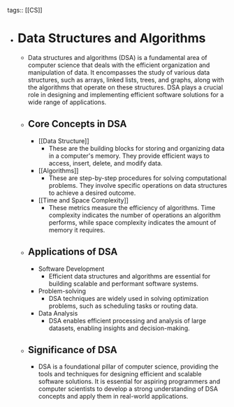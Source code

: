 tags:: [[CS]]

- # Data Structures and Algorithms
	- Data structures and algorithms (DSA) is a fundamental area of computer science that deals with the efficient organization and manipulation of data. It encompasses the study of various data structures, such as arrays, linked lists, trees, and graphs, along with the algorithms that operate on these structures. DSA plays a crucial role in designing and implementing efficient software solutions for a wide range of applications.
	- ## Core Concepts in DSA
		- [[Data Structure]]
			- These are the building blocks for storing and organizing data in a computer's memory. They provide efficient ways to access, insert, delete, and modify data.
		- [[Algorithms]]
			- These are step-by-step procedures for solving computational problems. They involve specific operations on data structures to achieve a desired outcome.
		- [[Time and Space Complexity]]
			- These metrics measure the efficiency of algorithms. Time complexity indicates the number of operations an algorithm performs, while space complexity indicates the amount of memory it requires.
	- ## Applications of DSA
		- Software Development
			- Efficient data structures and algorithms are essential for building scalable and performant software systems.
		- Problem-solving
			- DSA techniques are widely used in solving optimization problems, such as scheduling tasks or routing data.
		- Data Analysis
			- DSA enables efficient processing and analysis of large datasets, enabling insights and decision-making.
	- ## Significance of DSA
		- DSA is a foundational pillar of computer science, providing the tools and techniques for designing efficient and scalable software solutions. It is essential for aspiring programmers and computer scientists to develop a strong understanding of DSA concepts and apply them in real-world applications.